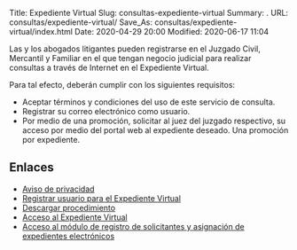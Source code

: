 Title: Expediente Virtual
Slug: consultas-expediente-virtual
Summary: .
URL: consultas/expediente-virtual/
Save_As: consultas/expediente-virtual/index.html
Date: 2020-04-29 20:00
Modified: 2020-06-17 11:04


Las y los abogados litigantes pueden registrarse en el Juzgado Civil, Mercantil y Familiar en el que tengan negocio judicial para realizar consultas a través de Internet en el Expediente Virtual.

Para tal efecto, deberán cumplir con los siguientes requisitos:

* Aceptar términos y condiciones del uso de este servicio de consulta.
* Registrar su correo electrónico como usuario.
* Por medio de una promoción, solicitar al juez del juzgado respectivo, su acceso por medio del portal web al expediente deseado. Una promoción por expediente.

## Enlaces

+ [Aviso de privacidad](../../aviso-de-privacidad/)
+ [Registrar usuario para el Expediente Virtual](http://201.144.104.74/eexpediente/registroWebUsuario.php?accion=E)
+ [Descargar procedimiento](https://storage.googleapis.com/pjecz-gob-mx/Consultas/Expediente%20Virtual/expediente-virtual-procedimiento-registro-usuario-en-linea.pdf)
+ [Acceso al Expediente Virtual](http://201.144.104.74/eexpediente/login2.php)
+ [Acceso al módulo de registro de solicitantes y asignación de expedientes electrónicos](http://201.144.104.74/eexpediente/loginee.php)
